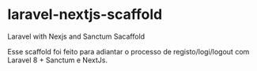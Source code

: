 # laravel-nextjs-scaffold

Laravel with Nexjs and Sanctum Sacaffold

Esse scaffold foi feito para adiantar o processo de registo/logi/logout com Laravel 8 + Sanctum e NextJs.
